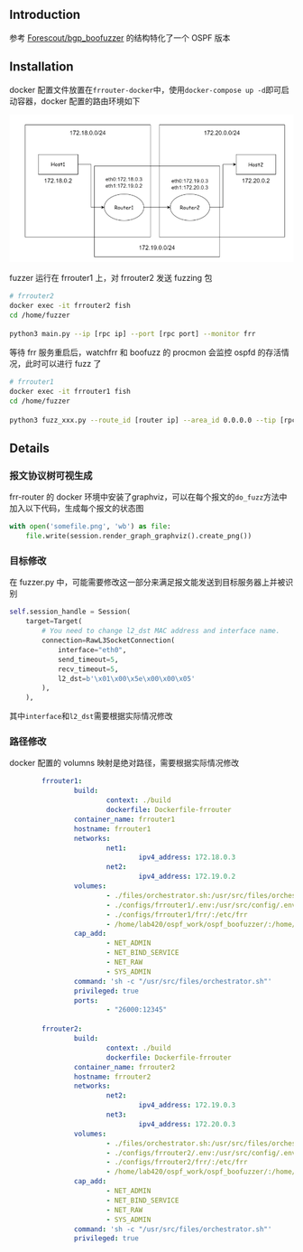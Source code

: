## Introduction

参考 [Forescout/bgp_boofuzzer](https://github.com/Forescout/bgp_boofuzzer/tree/master) 的结构特化了一个 OSPF 版本

## Installation

docker 配置文件放置在`frrouter-docker`中，使用`docker-compose up -d`即可启动容器，docker 配置的路由环境如下

![](./img/fig2.png)

fuzzer 运行在 frrouter1 上，对 frrouter2 发送 fuzzing 包

```bash
# frrouter2
docker exec -it frrouter2 fish
cd /home/fuzzer

python3 main.py --ip [rpc ip] --port [rpc port] --monitor frr
```

等待 frr 服务重启后，watchfrr 和 boofuzz 的 procmon 会监控 ospfd 的存活情况，此时可以进行 fuzz 了

```bash
# frrouter1
docker exec -it frrouter1 fish
cd /home/fuzzer

python3 fuzz_xxx.py --route_id [router ip] --area_id 0.0.0.0 --tip [rpc ip] --trpc_port [rpc port]
```

## Details

### 报文协议树可视生成

frr-router 的 docker 环境中安装了graphviz，可以在每个报文的`do_fuzz`方法中加入以下代码，生成每个报文的状态图

```python
with open('somefile.png', 'wb') as file:
    file.write(session.render_graph_graphviz().create_png())
```

### 目标修改

在 fuzzer.py 中，可能需要修改这一部分来满足报文能发送到目标服务器上并被识别

```python
self.session_handle = Session(
    target=Target(
        # You need to change l2_dst MAC address and interface name.
        connection=RawL3SocketConnection(
            interface="eth0",
            send_timeout=5,
            recv_timeout=5,
            l2_dst=b'\x01\x00\x5e\x00\x00\x05'
        ),
    ),
```

其中`interface`和`l2_dst`需要根据实际情况修改

### 路径修改

docker 配置的 volumns 映射是绝对路径，需要根据实际情况修改

```yaml
        frrouter1:
                build:
                        context: ./build
                        dockerfile: Dockerfile-frrouter
                container_name: frrouter1
                hostname: frrouter1
                networks:
                        net1:
                                ipv4_address: 172.18.0.3
                        net2:
                                ipv4_address: 172.19.0.2
                volumes:
                        - ./files/orchestrator.sh:/usr/src/files/orchestrator.sh
                        - ./configs/frrouter1/.env:/usr/src/config/.env
                        - ./configs/frrouter1/frr/:/etc/frr
                        - /home/lab420/ospf_work/ospf_boofuzzer/:/home/fuzzer
                cap_add:
                        - NET_ADMIN
                        - NET_BIND_SERVICE
                        - NET_RAW
                        - SYS_ADMIN
                command: 'sh -c "/usr/src/files/orchestrator.sh"'
                privileged: true
                ports:
                        - "26000:12345"

        frrouter2:
                build:
                        context: ./build
                        dockerfile: Dockerfile-frrouter
                container_name: frrouter2
                hostname: frrouter2
                networks:
                        net2:
                                ipv4_address: 172.19.0.3
                        net3:
                                ipv4_address: 172.20.0.3
                volumes:
                        - ./files/orchestrator.sh:/usr/src/files/orchestrator.sh
                        - ./configs/frrouter2/.env:/usr/src/config/.env
                        - ./configs/frrouter2/frr/:/etc/frr
                        - /home/lab420/ospf_work/ospf_boofuzzer/:/home/fuzzer
                cap_add:
                        - NET_ADMIN
                        - NET_BIND_SERVICE
                        - NET_RAW
                        - SYS_ADMIN
                command: 'sh -c "/usr/src/files/orchestrator.sh"'
                privileged: true
```

